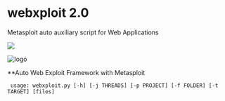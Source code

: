 # webxploit 2.0
Metasploit auto auxiliary script for Web Applications

<a target="_blank" href="https://en.wikipedia.org/wiki/Python_(programming_language)">
<img src="https://img.shields.io/static/v1?label=python&message=3.10%20|%203.11&color=informational&logo=python"/>
</a>
<p></p>


![logo](https://imgur.com/eNmcstT.png "logo")
          
**Auto Web Exploit Framework with Metasploit

  
     usage: webxploit.py [-h] [-j THREADS] [-p PROJECT] [-f FOLDER] [-t TARGET] [files]

